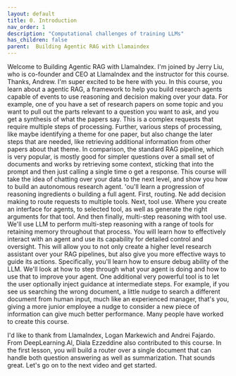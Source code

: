```yaml
---
layout: default
title: 0. Introduction
nav_order: 1
description: "Computational challenges of training LLMs"
has_children: false
parent:  Building Agentic RAG with Llamaindex
---
```

Welcome to Building Agentic RAG with Llamalndex.
I'm joined by Jerry Liu, who is co-founder and CEO at Llamalndex and the instructor for this course. Thanks, Andrew. I'm super excited to be here with you.
In this course, you learn about a agentic RAG, a framework
to help you build research agents capable of events
to use reasoning and decision making over your data.
For example, one of you have a set of research papers on some topic and you want to pull out the parts relevant to a question you want to ask, and you get a synthesis of what the papers say. This is a complex requests that require multiple steps of processing. Further, various steps of processing, like maybe identifying a theme for one paper, but also change the later steps that are needed, like retrieving additional information from other papers about that theme. In comparison, the standard RAG pipeline, which is very popular, is mostly good for simpler questions over a small set of documents and works by retrieving some context, sticking that into the prompt and then just calling a single time o get a response.
This course will take the idea of chatting over your data to the next level, and show you how to build an autonomous research agent.
'ou'll learn a progression of reasoning ingredients
o building a full agent. First, routing.
Ne add decision making to route requests to multiple tools. Next, tool use. Where you create an interface for agents, to selected tool, as well as generate the right arguments for that tool. And then finally, multi-step reasoning with tool use.
We'll use LLM to perform multi-step reasoning with a range of tools for retaining memory throughout that process.
You will learn how to effectively interact with an agent and use its capability for detailed control and oversight.
This will allow you to not only create a higher level research assistant over your RAG pipelines, but also give you more effective ways to guide its actions. Specifically, you'll learn how to ensure debug ability of the LLM.
We'll look at how to step through
what your agent is doing and how to use that to improve your agent.
One additional very powerful tool is to let the user optionally inject guidance at intermediate steps.
For example, if you see us searching the wrong document,
a little nudge to search a different document from human input,
much like an experienced manager, that's you, giving a more junior employee a nudge to consider a new piece of information can give much better performance.
Many people have worked to create this course.


I'd like to thank from Llamalndex, Logan Markewich and Andrei Fajardo. From DeepLearning.Al, Diala Ezzeddine also contributed to this course. In the first lesson, you will build a router over a single document that can handle both question answering as well as summarization. That sounds great.
Let's go on to the next video and get started.